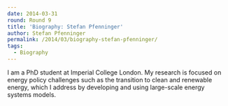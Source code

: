 ```yaml
---
date: 2014-03-31
round: Round 9
title: 'Biography: Stefan Pfenninger'
author: Stefan Pfenninger
permalink: /2014/03/biography-stefan-pfenninger/
tags:
  - Biography
---
```

I am a PhD student at Imperial College London. My research is focused on energy policy challenges such as the transition to clean and renewable energy, which I address by developing and using large-scale energy systems models.
